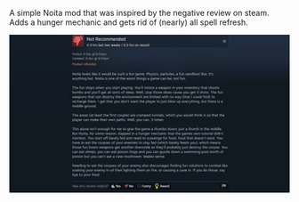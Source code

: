 A simple Noita mod that was inspired by the negative review on steam. Adds a hunger mechanic and gets rid of (nearly) all spell refresh.  

![The negative review in question](/workshop_preview_image.png)
